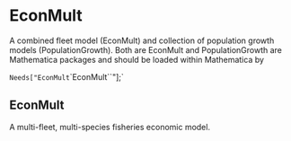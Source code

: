 # EconMult
A combined fleet model (EconMult) and collection of population growth models (PopulationGrowth).
Both are EconMult and PopulationGrowth are Mathematica packages and should be loaded within Mathematica by 

`Needs["EconMult`\`EconMult``"];`

## EconMult
A multi-fleet, multi-species fisheries economic model. 
